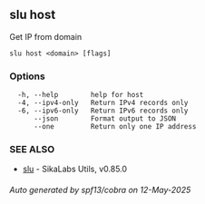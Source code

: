 ## slu host

Get IP from domain

```
slu host <domain> [flags]
```

### Options

```
  -h, --help        help for host
  -4, --ipv4-only   Return IPv4 records only
  -6, --ipv6-only   Return IPv6 records only
      --json        Format output to JSON
      --one         Return only one IP address
```

### SEE ALSO

* [slu](slu.md)	 - SikaLabs Utils, v0.85.0

###### Auto generated by spf13/cobra on 12-May-2025
